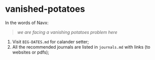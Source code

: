 # vanished-potatoes
In the words of Navx:
> *we are facing a vanishing potatoes problem here* 

1. Visit `BIG-DATES.md` for calander setter;
2. All the recommended journals are listed in `journals.md` with links (to websites or pdfs);
